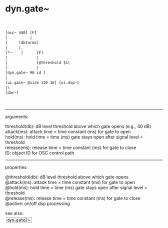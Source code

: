 # dyn.gate~

```


[osc~ 440] [F]
|          |
|     [dbtorms]
|     |.
[*~    ]      [F]
|             |
|             [@threshold $1(
|             |
[dyn.gate~ 90 id ]
|
[ui.gain~ @size 120 16] [ui.dsp~]
|\
[dac~]

            
```
---
arguments:

threshold(db): dB
            level threshold above which gate opens (e.g., 40 dB)<br>
attack(ms): 
            attack time = time constant (ms) for gate to open<br>
hold(ms): hold
            time = time (ms) gate stays open after signal level &lt; threshold<br>
release(ms): 
            release time = time constant (ms) for gate to close<br>
ID: object ID for OSC control path<br>

---
properties:

@threshold(db): dB level threshold above which gate opens<br>
@attack(ms): attack time = time constant (ms) for gate to open<br>
@hold(ms): hold time = time (ms) gate stays open after signal level &lt;
            threshold<br>
@release(ms): release time = time constant (ms) for gate to close<br>
@active: on/off dsp
            processing<br>

see also:<br>
![dyn.gate2~](img/object_dyn.gate2~.png)
